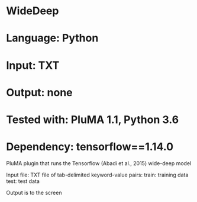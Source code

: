 # WideDeep
# Language: Python
# Input: TXT
# Output: none
# Tested with: PluMA 1.1, Python 3.6
# Dependency: tensorflow==1.14.0

PluMA plugin that runs the Tensorflow (Abadi et al., 2015) wide-deep model

Input file: TXT file of tab-delimited keyword-value pairs:
train: training data
test: test data

Output is to the screen
